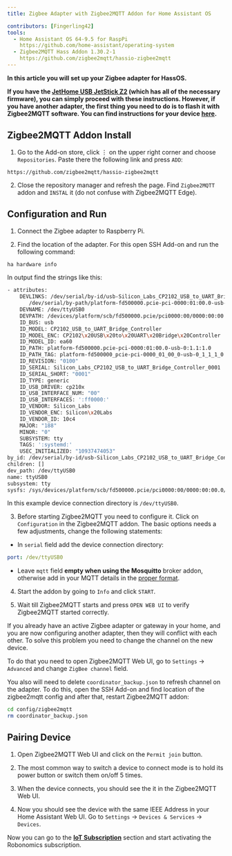 ```yaml
---
title: Zigbee Adapter with Zigbee2MQTT Addon for Home Assistant OS

contributors: [Fingerling42]
tools:
  - Home Assistant OS 64-9.5 for RaspPi
    https://github.com/home-assistant/operating-system
  - Zigbee2MQTT Hass Addon 1.30.2-1
    https://github.com/zigbee2mqtt/hassio-zigbee2mqtt
---
```


**In this article you will set up your Zigbee adapter for HassOS.**

<robo-wiki-picture src="home-assistant/zigbee2mqtt.png" />

**If you have the [JetHome USB JetStick Z2](https://jethome.ru/z2/?sl=en) (which has all of the necessary firmware), you can simply proceed with these instructions. However, if you have another adapter, the first thing you need to do is to flash it with Zigbee2MQTT software. You can find instructions for your device [here](https://www.zigbee2mqtt.io/information/supported_adapters.html).**

## Zigbee2MQTT Addon Install

1. Go to the Add-on store, click ⋮ on the upper right corner and choose `Repositories`. Paste there the following link and press `ADD`:
```
https://github.com/zigbee2mqtt/hassio-zigbee2mqtt
```
2. Close the repository manager and refresh the page. Find `Zigbee2MQTT` addon and `INSTAL` it (do not confuse with Zigbee2MQTT Edge).

## Configuration and Run

1. Connect the Zigbee adapter to Raspberry Pi.

<robo-wiki-picture src="home-assistant/connect-stick.gif" />

2. Find the location of the adapter. For this open SSH Add-on and run the following command:

<code-helper copy additionalLine="Hass Command Line">

```bash
ha hardware info
```

</code-helper>

In output find the strings like this:

<code-helper additionalLine="Hass Command Line">

```bash
- attributes:
    DEVLINKS: /dev/serial/by-id/usb-Silicon_Labs_CP2102_USB_to_UART_Bridge_Controller_0001-if00-port0
       /dev/serial/by-path/platform-fd500000.pcie-pci-0000:01:00.0-usb-0:1.1:1.0-port0
    DEVNAME: /dev/ttyUSB0
    DEVPATH: /devices/platform/scb/fd500000.pcie/pci0000:00/0000:00:00.0/0000:01:00.0/usb1/1-1/1-1.1/1-1.1:1.0/ttyUSB0/tty/ttyUSB0
    ID_BUS: usb
    ID_MODEL: CP2102_USB_to_UART_Bridge_Controller
    ID_MODEL_ENC: CP2102\x20USB\x20to\x20UART\x20Bridge\x20Controller
    ID_MODEL_ID: ea60
    ID_PATH: platform-fd500000.pcie-pci-0000:01:00.0-usb-0:1.1:1.0
    ID_PATH_TAG: platform-fd500000_pcie-pci-0000_01_00_0-usb-0_1_1_1_0
    ID_REVISION: "0100"
    ID_SERIAL: Silicon_Labs_CP2102_USB_to_UART_Bridge_Controller_0001
    ID_SERIAL_SHORT: "0001"
    ID_TYPE: generic
    ID_USB_DRIVER: cp210x
    ID_USB_INTERFACE_NUM: "00"
    ID_USB_INTERFACES: ':ff0000:'
    ID_VENDOR: Silicon_Labs
    ID_VENDOR_ENC: Silicon\x20Labs
    ID_VENDOR_ID: 10c4
    MAJOR: "188"
    MINOR: "0"
    SUBSYSTEM: tty
    TAGS: ':systemd:'
    USEC_INITIALIZED: "10937474053"
by_id: /dev/serial/by-id/usb-Silicon_Labs_CP2102_USB_to_UART_Bridge_Controller_0001-if00-port0
children: []
dev_path: /dev/ttyUSB0
name: ttyUSB0
subsystem: tty
sysfs: /sys/devices/platform/scb/fd500000.pcie/pci0000:00/0000:00:00.0/0000:01:00.0/usb1/1-1/1-1.1/1-1.1:1.0/ttyUSB0/tty/ttyUSB0
```

</code-helper>

In this example device connection directory is `/dev/ttyUSB0`.

3. Before starting Zigbee2MQTT you need to configure it. Click on `Configuration` in the Zigbee2MQTT addon. The basic options needs a few adjustments, change the following statements:

<robo-wiki-picture src="home-assistant/hassos-zigbee2mqtt-config.png" />

- In `serial` field add the device connection directory:

<code-helper copy>

```yaml
port: /dev/ttyUSB0
```

</code-helper>

- Leave `mqtt` field **empty when using the Mosquitto** broker addon, otherwise add in your MQTT details in the [proper format](https://www.zigbee2mqtt.io/guide/configuration/mqtt.html#server-connection).

4. Start the addon by going to `Info` and click `START`.

5. Wait till Zigbee2MQTT starts and press `OPEN WEB UI` to verify Zigbee2MQTT started correctly.

<robo-wiki-note type="warning">

  If you already have an active Zigbee adapter or gateway in your home, and you are now configuring another adapter, then they will conflict with each other. To solve this problem you need to change the channel on the new device.

  To do that you need to open Zigbee2MQTT Web UI, go to `Settings` → `Advanced` and change `ZigBee channel` field.

  You also will need to delete `coordinator_backup.json` to refresh channel on the adapter. To do this, open the SSH Add-on and find location of the zigbee2mqtt config and after that, restart Zigbee2MQTT addon:

</robo-wiki-note>

<code-helper additionalLine="Hass Command Line">

```bash
cd config/zigbee2mqtt
rm coordinator_backup.json
```

</code-helper>

## Pairing Device

1. Open Zigbee2MQTT Web UI and click on the `Permit join` button.

2. The most common way to switch a device to connect mode is to hold its power button or switch them on/off 5 times.

<robo-wiki-picture src="home-assistant/switch-device.gif" />

3. When the device connects, you should see the it in the Zigbee2MQTT Web UI.

<robo-wiki-picture src="home-assistant/zigbee-2-mqtt-addon-ui.png" />

4. Now you should see the device with the same IEEE Address in your Home Assistant Web UI. Go to `Settings` -> `Devices & Services` -> `Devices`.

Now you can go to the [**IoT Subscription**](/docs/sub-activate) section and start activating the Robonomics subscription.